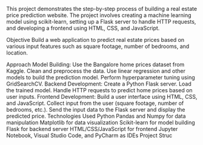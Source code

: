 This project demonstrates the step-by-step process of building a real estate price prediction website. The project involves creating a machine learning model using scikit-learn, setting up a Flask server to handle HTTP requests, and developing a frontend using HTML, CSS, and JavaScript.

Objective
Build a web application to predict real estate prices based on various input features such as square footage, number of bedrooms, and location.

Approach
Model Building:
Use the Bangalore home prices dataset from Kaggle.
Clean and preprocess the data.
Use linear regression and other models to build the prediction model.
Perform hyperparameter tuning using GridSearchCV.
Backend Development:
Create a Python Flask server.
Load the trained model.
Handle HTTP requests to predict home prices based on user inputs.
Frontend Development:
Build a user interface using HTML, CSS, and JavaScript.
Collect input from the user (square footage, number of bedrooms, etc.).
Send the input data to the Flask server and display the predicted price.
Technologies Used
Python
Pandas and Numpy for data manipulation
Matplotlib for data visualization
Scikit-learn for model building
Flask for backend server
HTML/CSS/JavaScript for frontend
Jupyter Notebook, Visual Studio Code, and PyCharm as IDEs
Project Struc
